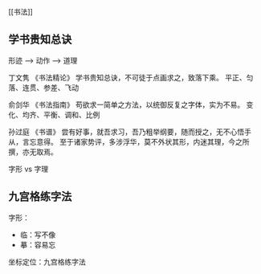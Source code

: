 [[书法]]
## 学书贵知总诀

形迹 --> 动作 --> 道理

丁文隽 《书法精论》
学书贵知总诀，不可徒于点画求之，致落下乘。
平正、匀落、连贯、参差、飞动

俞剑华 《书法指南》
苟欲求一简单之方法，以统御反复之字体，实为不易。
变化、均齐、平衡、调和、比例

孙过庭 《书谱》
尝有好事，就吾求习，吾乃粗举纲要，随而授之，无不心悟手从，言忘意得。
至于诸家势评，多涉浮华，莫不外状其形，内迷其理，今之所撰，亦无取焉。

字形 vs 字理

## 九宫格练字法

字形：

- 临：写不像
- 摹：容易忘

坐标定位：九宫格练字法
